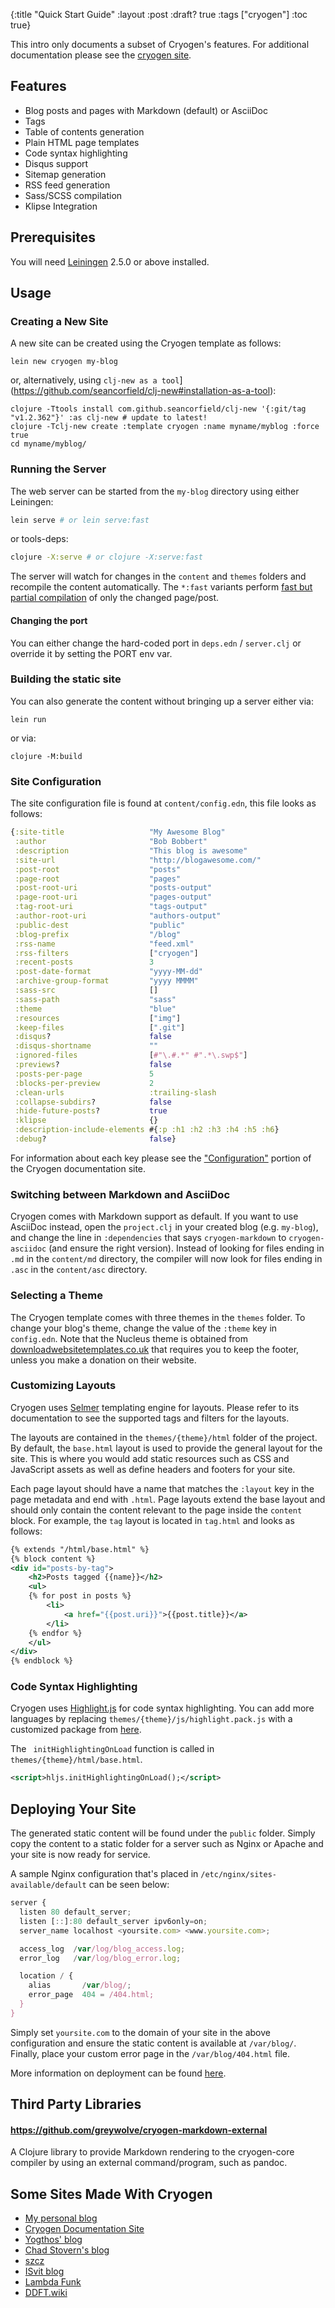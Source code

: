 {:title "Quick Start Guide"
 :layout :post
 :draft? true
 :tags  ["cryogen"]
 :toc true}

This intro only documents a subset of Cryogen's features. For additional documentation please see the [cryogen site](http://cryogenweb.org).

## Features

* Blog posts and pages with Markdown (default) or AsciiDoc
* Tags
* Table of contents generation
* Plain HTML page templates
* Code syntax highlighting
* Disqus support
* Sitemap generation
* RSS feed generation
* Sass/SCSS compilation
* Klipse Integration

## Prerequisites

You will need [Leiningen][1] 2.5.0 or above installed.

[1]: https://github.com/technomancy/leiningen

## Usage

### Creating a New Site

A new site can be created using the Cryogen template as follows:

```
lein new cryogen my-blog
```

or, alternatively, using `clj-new as a tool`](https://github.com/seancorfield/clj-new#installation-as-a-tool):

```
clojure -Ttools install com.github.seancorfield/clj-new '{:git/tag "v1.2.362"}' :as clj-new # update to latest!
clojure -Tclj-new create :template cryogen :name myname/myblog :force true
cd myname/myblog/
```

### Running the Server

The web server can be started from the `my-blog` directory using either Leiningen:

```bash
lein serve # or lein serve:fast
```

or tools-deps:

```bash
clojure -X:serve # or clojure -X:serve:fast
```

The server will watch for changes in the `content` and `themes` folders and recompile the content automatically. The `*:fast` variants perform [fast but partial compilation](https://cryogenweb.org/docs/fast-compilation.html) of only the changed page/post.

#### Changing the port

You can either change the hard-coded port in `deps.edn` / `server.clj` or override it by setting the PORT env var.

### Building the static site

You can also generate the content without bringing up a server either via:

```
lein run
```

or via:

```
clojure -M:build
```

### Site Configuration

The site configuration file is found at `content/config.edn`, this file looks as follows:

```clojure
{:site-title                   "My Awesome Blog"
 :author                       "Bob Bobbert"
 :description                  "This blog is awesome"
 :site-url                     "http://blogawesome.com/"
 :post-root                    "posts"
 :page-root                    "pages"
 :post-root-uri                "posts-output"
 :page-root-uri                "pages-output"
 :tag-root-uri                 "tags-output"
 :author-root-uri              "authors-output"
 :public-dest                  "public"
 :blog-prefix                  "/blog"
 :rss-name                     "feed.xml"
 :rss-filters                  ["cryogen"]
 :recent-posts                 3
 :post-date-format             "yyyy-MM-dd"
 :archive-group-format         "yyyy MMMM"
 :sass-src                     []
 :sass-path                    "sass"
 :theme                        "blue"
 :resources                    ["img"]
 :keep-files                   [".git"]
 :disqus?                      false
 :disqus-shortname             ""
 :ignored-files                [#"\.#.*" #".*\.swp$"]
 :previews?                    false
 :posts-per-page               5
 :blocks-per-preview           2
 :clean-urls                   :trailing-slash
 :collapse-subdirs?            false
 :hide-future-posts?           true
 :klipse                       {}
 :description-include-elements #{:p :h1 :h2 :h3 :h4 :h5 :h6}
 :debug?                       false}
```

For information about each key please see the ["Configuration"](http://cryogenweb.org/docs/configuration.html) portion of the Cryogen documentation site.

### Switching between Markdown and AsciiDoc

Cryogen comes with Markdown support as default. If you want to use AsciiDoc instead, open the `project.clj` in your created blog (e.g. `my-blog`), and change the line in `:dependencies` that says `cryogen-markdown` to `cryogen-asciidoc` (and ensure the right version).
Instead of looking for files ending in `.md` in the `content/md` directory, the compiler will now look for files ending in `.asc` in the `content/asc` directory.

### Selecting a Theme

The Cryogen template comes with three themes in the `themes` folder. To change your blog's theme, change the value of the `:theme` key in `config.edn`. Note that the Nucleus theme is obtained from [downloadwebsitetemplates.co.uk](http://www.downloadwebsitetemplates.co.uk/template/nucleus/) that requires you to keep the footer, unless you make a donation on their website.

### Customizing Layouts

Cryogen uses [Selmer](https://github.com/yogthos/Selmer) templating engine for layouts. Please refer to its documentation to see the supported tags and filters for the layouts.

The layouts are contained in the `themes/{theme}/html` folder of the project. By default, the `base.html` layout is used to provide the general layout for the site. This is where you would add static resources such as CSS and JavaScript assets as well as define headers and footers for your site.

Each page layout should have a name that matches the `:layout` key in the page metadata and end with `.html`. Page layouts extend the base layout and should only contain the content relevant to the page inside the `content` block.
For example, the `tag` layout is located in `tag.html` and looks as follows:

```xml
{% extends "/html/base.html" %}
{% block content %}
<div id="posts-by-tag">
    <h2>Posts tagged {{name}}</h2>
    <ul>
    {% for post in posts %}
        <li>
            <a href="{{post.uri}}">{{post.title}}</a>
        </li>
    {% endfor %}
    </ul>
</div>
{% endblock %}
```

### Code Syntax Highlighting

Cryogen uses [Highlight.js](https://highlightjs.org/) for code syntax highlighting. You can add more languages by replacing `themes/{theme}/js/highlight.pack.js` with a customized package from [here](https://highlightjs.org/download/).

The ` initHighlightingOnLoad` function is called in `themes/{theme}/html/base.html`.

```xml
<script>hljs.initHighlightingOnLoad();</script>
```

## Deploying Your Site

The generated static content will be found under the `public` folder. Simply copy the content to a static
folder for a server such as Nginx or Apache and your site is now ready for service.

A sample Nginx configuration that's placed in `/etc/nginx/sites-available/default` can be seen below:

```javascript
server {
  listen 80 default_server;
  listen [::]:80 default_server ipv6only=on;
  server_name localhost <yoursite.com> <www.yoursite.com>;

  access_log  /var/log/blog_access.log;
  error_log   /var/log/blog_error.log;

  location / {
    alias       /var/blog/;
    error_page  404 = /404.html;
  }
}
```

Simply set `yoursite.com` to the domain of your site in the above configuration and
ensure the static content is available at `/var/blog/`. Finally, place your custom error page
in the `/var/blog/404.html` file.

More information on deployment can be found [here](http://cryogenweb.org/docs/deploying-to-github-pages.html).

## Third Party Libraries

#### https://github.com/greywolve/cryogen-markdown-external

A Clojure library to provide Markdown rendering to the cryogen-core compiler by using an external command/program, such as pandoc.



## Some Sites Made With Cryogen

* [My personal blog](http://carmen.la/blog/archives)
* [Cryogen Documentation Site](http://cryogenweb.org)
* [Yogthos' blog](http://yogthos.net/)
* [Chad Stovern's blog](http://www.chadstovern.com)
* [szcz](http://www.szcz.org/)
* [ISvit blog](https://blog.isvit.info)
* [Lambda Funk](http://lambdafunk.com)
* [DDFT.wiki](https://ddft.wiki)
